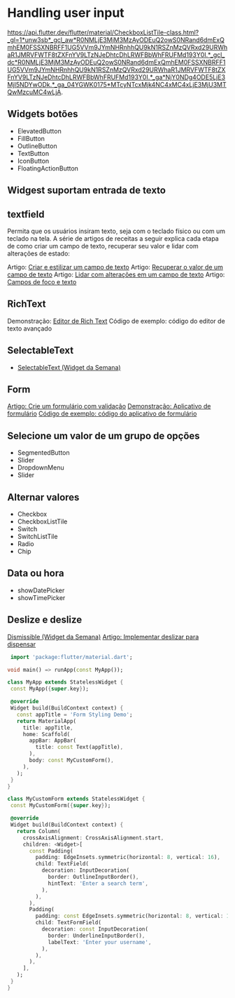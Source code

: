 # Handling user input

https://api.flutter.dev/flutter/material/CheckboxListTile-class.html?_gl=1*unw3sb*_gcl_aw*R0NMLjE3MjM3MzAyODEuQ2owS0NRand6dmExQmhEM0FSSXNBRFF1UG5VVm9JYmNHRnhhQU9kN1RSZnMzQVRxd29URWhaR1JMRVFWTF8tZXFnYV9LTzNJeDhtcDhLRWFBbWhFRUFMd193Y0I.*_gcl_dc*R0NMLjE3MjM3MzAyODEuQ2owS0NRand6dmExQmhEM0FSSXNBRFF1UG5VVm9JYmNHRnhhQU9kN1RSZnMzQVRxd29URWhaR1JMRVFWTF8tZXFnYV9LTzNJeDhtcDhLRWFBbWhFRUFMd193Y0I.*_ga*NjY0NDg4ODE5LjE3MjI5NDYwODk.*_ga_04YGWK0175*MTcyNTcxMjk4NC4xMC4xLjE3MjU3MTQwMzcuMC4wLjA.

## Widgets botões

- ElevatedButton
- FillButton
- OutlineButton
- TextButton
- IconButton
- FloatingActionButton

##  Widgest suportam entrada de texto

## textfield

Permita que os usuários insiram texto, seja com o teclado físico ou com um teclado na tela.
A série de artigos de receitas a seguir explica cada etapa de como criar um campo de texto, recuperar seu valor e lidar com alterações de estado:

Artigo: [Criar e estilizar um campo de texto](https://docs.flutter.dev/cookbook/forms/text-input)
Artigo: [Recuperar o valor de um campo de texto](https://docs.flutter.dev/cookbook/forms/retrieve-input)
Artigo: [Lidar com alterações em um campo de texto](https://docs.flutter.dev/cookbook/forms/text-field-changes)
Artigo: [Campos de foco e texto ](https://docs.flutter.dev/cookbook/forms/focus)

## RichText

Demonstração: [Editor de Rich Text](https://flutter.github.io/samples/rich_text_editor.html)
Código de exemplo: código do editor de texto avançado

## SelectableText

- [SelectableText (Widget da Semana) ](https://www.youtube.com/watch?v=ZSU3ZXOs6hc)

## Form

[Artigo: Crie um formulário com validação](https://docs.flutter.dev/cookbook/forms/validation)
[Demonstração: Aplicativo de formulário](https://flutter.github.io/samples/web/form_app/)
[Código de exemplo: código do aplicativo de formulário](https://github.com/flutter/samples/tree/main/form_app)

## Selecione um valor de um grupo de opções

- SegmentedButton
- Slider
- DropdownMenu
- Slider

## Alternar valores

- Checkbox
- CheckboxListTile
- Switch
- SwitchListTile
- Radio
- Chip

## Data ou hora

- showDatePicker
- showTimePicker

## Deslize e deslize

[Dismissible (Widget da Semana)](https://docs.flutter.dev/get-started/fwe/user-input#:~:text=Dismissible%20(Widget%20da%20Semana))
[Artigo: Implementar deslizar para dispensar](https://docs.flutter.dev/cookbook/gestures/dismissible)


 ``` dart
  import 'package:flutter/material.dart';

void main() => runApp(const MyApp());

class MyApp extends StatelessWidget {
  const MyApp({super.key});

  @override
  Widget build(BuildContext context) {
    const appTitle = 'Form Styling Demo';
    return MaterialApp(
      title: appTitle,
      home: Scaffold(
        appBar: AppBar(
          title: const Text(appTitle),
        ),
        body: const MyCustomForm(),
      ),
    );
  }
}

class MyCustomForm extends StatelessWidget {
  const MyCustomForm({super.key});

  @override
  Widget build(BuildContext context) {
    return Column(
      crossAxisAlignment: CrossAxisAlignment.start,
      children: <Widget>[
        const Padding(
          padding: EdgeInsets.symmetric(horizontal: 8, vertical: 16),
          child: TextField(
            decoration: InputDecoration(
              border: OutlineInputBorder(),
              hintText: 'Enter a search term',
            ),
          ),
        ),
        Padding(
          padding: const EdgeInsets.symmetric(horizontal: 8, vertical: 16),
          child: TextFormField(
            decoration: const InputDecoration(
              border: UnderlineInputBorder(),
              labelText: 'Enter your username',
            ),
          ),
        ),
      ],
    );
  }
}
```

